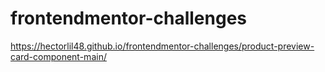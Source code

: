# frontendmentor-challenges

https://hectorlil48.github.io/frontendmentor-challenges/product-preview-card-component-main/

